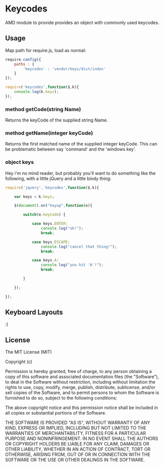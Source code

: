 # Keycodes

AMD module to provide provides an object with commonly used keycodes.

## Usage

Map path for require.js, load as normal:

```javascript
require.config({
	paths : {
		'keycodes' : 'vendor/keys/dist/index'
	}
});

require('keycodes',function($,k){
	console.log(k.keys);
});
```

### method getCode(string Name)

Returns the keyCode of the supplied string Name.

### method getName(integer keyCode)

Returns the first matched name of the supplied integer keyCode.  This can be problematic between say 'command' and the 'windows key'.

### object keys

Hey i'm no mind reader, but probably you'll want to do something like the following, with a little jQuery and a little bindy thing:

```javascript
require('jquery','keycodes',function($,k){

	var keys = k.keys;

	$(document).on("keyup",function(e){

		switch(e.keyCode) {

			case keys.ENTER:
				console.log("ok!");
				break;

			case keys.ESCAPE:
				console.log("cancel that thing!");
				break;

			case keys.A:
				console.log("you hit 'A'!");
				break;

		}

	});

});
```

## Keyboard Layouts

:(

## License

The MIT License (MIT)

Copyright (c) <year> <copyright holders>

Permission is hereby granted, free of charge, to any person obtaining a copy
of this software and associated documentation files (the "Software"), to deal
in the Software without restriction, including without limitation the rights
to use, copy, modify, merge, publish, distribute, sublicense, and/or sell
copies of the Software, and to permit persons to whom the Software is
furnished to do so, subject to the following conditions:

The above copyright notice and this permission notice shall be included in
all copies or substantial portions of the Software.

THE SOFTWARE IS PROVIDED "AS IS", WITHOUT WARRANTY OF ANY KIND, EXPRESS OR
IMPLIED, INCLUDING BUT NOT LIMITED TO THE WARRANTIES OF MERCHANTABILITY,
FITNESS FOR A PARTICULAR PURPOSE AND NONINFRINGEMENT. IN NO EVENT SHALL THE
AUTHORS OR COPYRIGHT HOLDERS BE LIABLE FOR ANY CLAIM, DAMAGES OR OTHER
LIABILITY, WHETHER IN AN ACTION OF CONTRACT, TORT OR OTHERWISE, ARISING FROM,
OUT OF OR IN CONNECTION WITH THE SOFTWARE OR THE USE OR OTHER DEALINGS IN
THE SOFTWARE.

